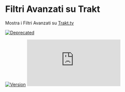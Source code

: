 # Filtri Avanzati su Trakt

Mostra i Filtri Avanzati su [Trakt.tv](https://trakt.tv/)

[![Deprecated](https://img.shields.io/badge/DEPRECATED-red?labelColor=red&style=for-the-badge)](https://github.com/iFelix18/Trakt-Userscripts/issues/40)

[![Version](https://img.shields.io/endpoint?url=https://runkit.io/ifelix18/userscript-version/branches/master/iFelix18/Trakt-Userscripts/master/userscripts/meta/advanced-filtering-on-trakt.meta.js&style=flat-square)](#filtri-avanzati-su-trakt)
[![Size](https://img.shields.io/github/size/iFelix18/Trakt-Userscripts/userscripts/advanced-filtering-on-trakt.user.js?style=flat-square)](#filtri-avanzati-su-trakt)
